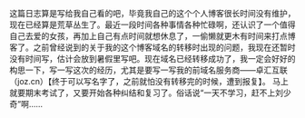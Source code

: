这篇日志算是写给我自己看的吧，毕竟我自己的这个个人博客很长时间没有维护，现在已经算是荒草丛生了。最近一段时间各种事情各种忙碌啊，还认识了一个值得自己去爱的女孩，再加上自己有点时间就想休息了，一偷懒就更木有时间来打点博客了。之前曾经说到的关于我的这个博客域名的转移时出现的问题，我现在还暂时没有时间写，估计会放到暑假里写吧。现在域名已经转移成功了，我一定会好好的构思一下，写一写这次的经历，尤其是要写一写我的前域名服务商——卓汇互联（joz.cn）【终于可以写名字了，之前就怕没有转移完的时候，遭到报复】。
马上就要期末考试了，又要开始各种纠结和复习了。俗话说“一天不学习，赶不上刘少奇”啊……
